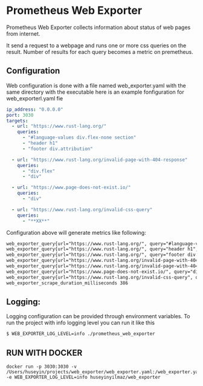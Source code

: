 # Prometheus Web Exporter

Prometheus Web Exporter collects information about status of web pages from internet.

It send a request to a webpage and runs one or more css queries on the result. Number of results for each query becomes a metric on premetheus.

## Configuration
   Web configuration is done with a file named web_exporter.yaml with the same directory with the executable here is an example fonfiguration for web_exporterl.yaml fie

``` yaml
ip_address: "0.0.0.0"
port: 3030
targets:
  - url: "https://www.rust-lang.org/"
    queries:
      - "#language-values div.flex-none section"
      - "header h1"
      - "footer div.attribution"

  - url: "https://www.rust-lang.org/invalid-page-with-404-response"
    queries:
      - "div.flex"
      - "div"

  - url: "https://www.page-does-not-exist.io/"
    queries:
      - "div"

  - url: "https://www.rust-lang.org/invalid-css-query"
    queries:
      - "**XX**"
```

Configuration above will generate metrics like following:

``` txt
web_exporter_query{url="https://www.rust-lang.org/", query="#language-values div.flex-none section", status=200, error=0} 3
web_exporter_query{url="https://www.rust-lang.org/", query="header h1", status=200, error=0} 1
web_exporter_query{url="https://www.rust-lang.org/", query="footer div.attribution", status=200, error=0} 1
web_exporter_query{url="https://www.rust-lang.org/invalid-page-with-404-response", query="div.flex", status=404, error=0} 6
web_exporter_query{url="https://www.rust-lang.org/invalid-page-with-404-response", query="div", status=404, error=0} 14
web_exporter_query{url="https://www.page-does-not-exist.io/", query="div", status=0, error=1} 0
web_exporter_query{url="https://www.rust-lang.org/invalid-css-query", query="**XX**", status=0, error=1} 0
web_exporter_scrape_duration_milliseconds 386
```

## Logging:
Logging configuration can be provided through environment variables. To run the project with info logging level you can run it like this

``` bash
$ WEB_EXPORTER_LOG_LEVEL=info ./prometheus_web_exporter
```

## RUN WITH DOCKER

```
docker run -p 3030:3030 -v /Users/huseyin/projects/web_exporter/web_exporter.yaml:/web_exporter.yaml -e WEB_EXPORTER_LOG_LEVEL=info huseyinyilmaz/web_exporter
```
